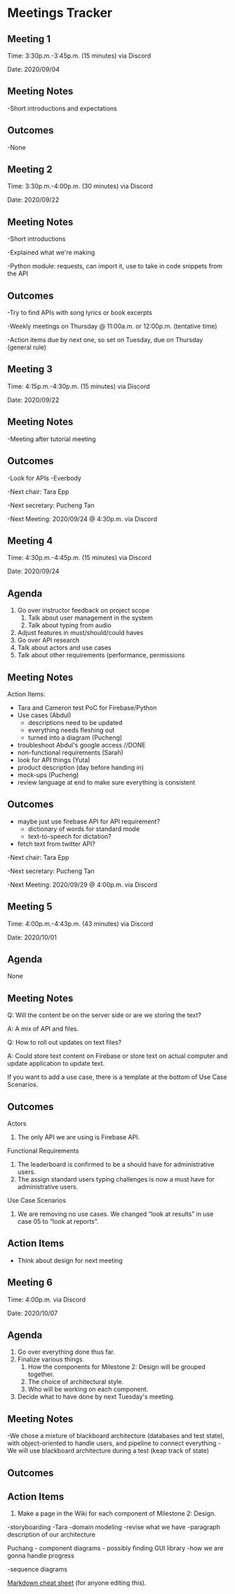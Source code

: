 # **Meetings Tracker**

## **Meeting 1**

Time: 3:30p.m.-3:45p.m. (15 minutes) via Discord

Date: 2020/09/04

## Meeting Notes
-Short introductions and expectations

## Outcomes
-None


## **Meeting 2**

Time: 3:30p.m.-4:00p.m. (30 minutes) via Discord

Date: 2020/09/22

## Meeting Notes
-Short introductions

-Explained what we're making

-Python module: requests, can import it, use to take in code snippets from the API 

## Outcomes
-Try to find APIs with song lyrics or book excerpts

-Weekly meetings on Thursday @ 11:00a.m. or 12:00p.m. (tentative time)

-Action items due by next one, so set on Tuesday, due on Thursday (general rule)

## **Meeting 3**

Time: 4:15p.m.-4:30p.m. (15 minutes) via Discord

Date: 2020/09/22

## Meeting Notes

-Meeting after tutorial meeting

## Outcomes
-Look for APIs -Everbody

-Next chair: Tara Epp

-Next secretary: Pucheng Tan

-Next Meeting: 2020/09/24 @ 4:30p.m. via Discord

## **Meeting 4**

Time: 4:30p.m.-4:45p.m. (15 minutes) via Discord

Date: 2020/09/24

## Agenda
1. Go over instructor feedback on project scope
   1. Talk about user management in the system
   2. Talk about typing from audio
2. Adjust features in must/should/could haves
3. Go over API research
4. Talk about actors and use cases
5. Talk about other requirements (performance, permissions

## Meeting Notes

Action Items:
- Tara and Cameron test PoC for Firebase/Python
- Use cases (Abdul)
   - descriptions need to be updated
   - everything needs fleshing out
   - turned into a diagram (Pucheng)
- troubleshoot Abdul's google access //DONE
- non-functional requirements (Sarah)
- look for API things (Yuta)
- product description (day before handing in)
- mock-ups (Pucheng)
- review language at end to make sure everything is consistent

## Outcomes
- maybe just use firebase API for API requirement?
   - dictionary of words for standard mode
   - text-to-speech for dictation?
- fetch text from twitter API?

-Next chair: Tara Epp

-Next secretary: Pucheng Tan

-Next Meeting: 2020/09/29 @ 4:00p.m. via Discord

## **Meeting 5**

Time: 4:00p.m.-4:43p.m. (43 minutes) via Discord

Date: 2020/10/01

## Agenda
None 

## Meeting Notes
Q: Will the content be on the server side or are we storing the text? 

A: A mix of API and files.

Q: How to roll out updates on text files?

A: Could store text content on Firebase or store text on actual computer and update application to update text.

If you want to add a use case, there is a template at the bottom of Use Case Scenarios.

## Outcomes
Actors
1. The only API we are using is Firebase API.

Functional Requirements
1. The leaderboard is confirmed to be a should have for administrative users.
2. The assign standard users typing challenges is now a must have for administrative users.

Use Case Scenarios
1. We are removing no use cases. We changed “look at results” in use case 05 to “look at reports”.

## Action Items
- Think about design for next meeting

## **Meeting 6**

Time: 4:00p.m. via Discord

Date: 2020/10/07

## Agenda
1. Go over everything done thus far.
2. Finalize various things.
   1. How the components for Milestone 2: Design will be grouped together.
   2. The choice of architectural style.
   3. Who will be working on each component.
3. Decide what to have done by next Tuesday's meeting.

## Meeting Notes

-We chose a mixture of blackboard architecture (databases and test state), with object-oriented to handle users, and pipeline to connect everything
-We will use blackboard architecture during a test (keap track of state)



## Outcomes

## Action Items
1. Make a page in the Wiki for each component of Milestone 2: Design.

-storyboarding -Tara
-domain modeling -revise what we have
-paragraph description of our architecture

Puchang - component diagrams - possibly finding GUI library
-how we are gonna handle progress

-sequence diagrams

[Markdown cheat sheet](https://support.squarespace.com/hc/en-us/articles/206543587-Markdown-cheat-sheet "Title") (for anyone editing this).
